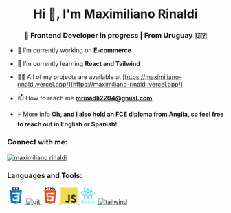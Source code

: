 <h1 align="center">Hi 👋, I'm Maximiliano Rinaldi</h1>
<h3 align="center">🚀 Frontend Developer in progress | From Uruguay 🇺🇾</h3>

- 🔭 I’m currently working on **E-commerce**

- 🌱 I’m currently learning **React and Tailwind**

- 👨‍💻 All of my projects are available at [https://maximiliano-rinaldi.vercel.app/](https://maximiliano-rinaldi.vercel.app/)

- 📫 How to reach me **mrinadli2204@gmial.com**

- ⚡ More info **Oh, and I also hold an FCE diploma from Anglia, so feel free to reach out in English or Spanish!**

<h3 align="left">Connect with me:</h3>
<p align="left">
<a href="https://linkedin.com/in/maximiliano rinaldi" target="blank"><img align="center" src="https://raw.githubusercontent.com/rahuldkjain/github-profile-readme-generator/master/src/images/icons/Social/linked-in-alt.svg" alt="maximiliano rinaldi" height="30" width="40" /></a>
</p>

<h3 align="left">Languages and Tools:</h3>
<p align="left"> <a href="https://www.w3schools.com/css/" target="_blank" rel="noreferrer"> <img src="https://raw.githubusercontent.com/devicons/devicon/master/icons/css3/css3-original-wordmark.svg" alt="css3" width="40" height="40"/> </a> <a href="https://git-scm.com/" target="_blank" rel="noreferrer"> <img src="https://www.vectorlogo.zone/logos/git-scm/git-scm-icon.svg" alt="git" width="40" height="40"/> </a> <a href="https://www.w3.org/html/" target="_blank" rel="noreferrer"> <img src="https://raw.githubusercontent.com/devicons/devicon/master/icons/html5/html5-original-wordmark.svg" alt="html5" width="40" height="40"/> </a> <a href="https://developer.mozilla.org/en-US/docs/Web/JavaScript" target="_blank" rel="noreferrer"> <img src="https://raw.githubusercontent.com/devicons/devicon/master/icons/javascript/javascript-original.svg" alt="javascript" width="40" height="40"/> </a> <a href="https://reactjs.org/" target="_blank" rel="noreferrer"> <img src="https://raw.githubusercontent.com/devicons/devicon/master/icons/react/react-original-wordmark.svg" alt="react" width="40" height="40"/> </a> <a href="https://tailwindcss.com/" target="_blank" rel="noreferrer"> <img src="https://www.vectorlogo.zone/logos/tailwindcss/tailwindcss-icon.svg" alt="tailwind" width="40" height="40"/> </a> </p>
